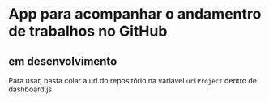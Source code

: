 # App para acompanhar o andamentro de trabalhos no GitHub
## em desenvolvimento
Para usar, basta colar a url do repositório na variavel `urlProject` dentro de dashboard.js 
